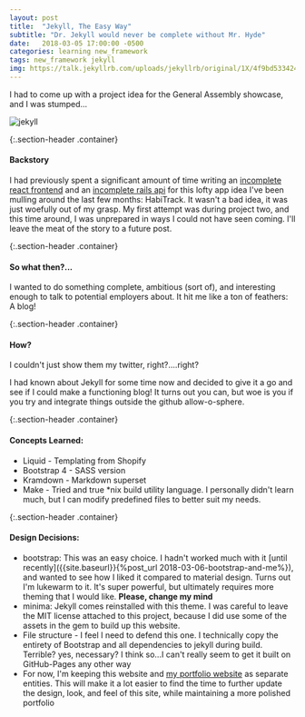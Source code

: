 ```yaml
---
layout: post
title:  "Jekyll, The Easy Way"
subtitle: "Dr. Jekyll would never be complete without Mr. Hyde"
date:   2018-03-05 17:00:00 -0500
categories: learning new_framework
tags: new_framework jekyll
img: https://talk.jekyllrb.com/uploads/jekyllrb/original/1X/4f9bd5334246d33651e846aed812280fbff586ba.png
---
```


I had to come up with a project idea for the General Assembly showcase, and I was stumped...


<span class="page-img container">![jekyll]({{page.img}})</span>


{:.section-header .container}
#### Backstory

I had previously spent a significant amount of time writing an [incomplete react frontend](https://github.com/zbauer91/habitrack-react) and an [incomplete rails api](https://github.com/zbauer91/habitrack) for this lofty app idea I've been mulling around the last few months: HabiTrack. It wasn't a bad idea, it was just woefully out of my grasp. My first attempt was during project two, and this time around, I was unprepared in ways I could not have seen coming. I'll leave the meat of the story to a future post.

{:.section-header .container}
#### So what then?...
I wanted to do something complete, ambitious (sort of), and interesting enough to talk to potential employers about. It hit me like a ton of feathers: A blog!

{:.section-header .container}
#### How?

I couldn't just show them my twitter, right?....right?

I had known about Jekyll for some time now and decided to give it a go and see if I could make a functioning blog! It turns out you can, but woe is you if you try and integrate things outside the github allow-o-sphere.

{:.section-header .container}
#### Concepts Learned:
* Liquid - Templating from Shopify
* Bootstrap 4 - SASS version
* Kramdown - Markdown superset
* Make - Tried and true *nix build utility language. I personally didn't learn much, but I can modify predefined files to better suit my needs.

{:.section-header .container}
#### Design Decisions:
* bootstrap: This was an easy choice. I hadn't worked much with it [until recently]({{site.baseurl}}{%post_url 2018-03-06-bootstrap-and-me%}), and wanted to see how I liked it compared to material design. Turns out I'm lukewarm to it. It's super powerful, but ultimately requires more theming that I would like. <strong>Please, change my mind</strong>
* minima: Jekyll comes reinstalled with this theme. I was careful to leave the MIT license attached to this project, because I did use some of the assets in the gem to build up this website. 
* File structure - I feel I need to defend this one. I technically copy the entirety of Bootstrap and all dependencies to jekyll during build. Terrible? yes, necessary? I think so...I can't really seem to get it built on GitHub-Pages any other way
* For now, I'm keeping this website and [my portfolio website]() as separate entities. This will make it a lot easier to find the time to further update the design, look, and feel of this site, while maintaining a more polished portfolio





